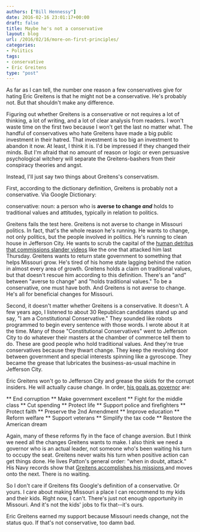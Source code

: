 ```yaml
---
authors: ["Bill Hennessy"]
date: 2016-02-16 23:01:17+00:00
draft: false
title: Maybe he's not a conservative
layout: blog
url: /2016/02/16/more-on-first-principles/
categories:
- Politics
tags:
- conservative
- Eric Greitens
type: "post"
---
```


As far as I can tell, the number one reason a few conservatives give for hating Eric Greitens is that he might not be a conservative. He's probably not. But that shouldn't make any difference.

Figuring out whether Greitens is a conservative or not requires a lot of thinking, a lot of writing, and a lot of clear analysis from readers. I won't waste time on the first two because I won't get the last no matter what. The handful of conservatives who hate Greitens have made a big public investment in their hatred. That investment is too big an investment to abandon it now. At least, I think it is. I'd be impressed if they changed their minds. But I'm afraid that no amount of reason or logic or even persuasive psychological witchery will separate the Greitens-bashers from their conspiracy theories and angst.

Instead, I'll just say two things about Greitens's conservatism.

First, according to the dictionary definition, Greitens is probably not a conservative. Via Google Dictionary:

conservative: noun: a person who is **averse to change _and_** holds to traditional values and attitudes, typically in relation to politics.

Greitens fails the test here. Greitens is not averse to change in Missouri politics. In fact, that's the whole reason he's running. He wants to change, not only politics, but the people involved in politics. He's running to clean house in Jefferson City. He wants to scrub the capital of the [human detritus that commissions slander videos](https://hennessysview.com/2016/02/15/proud-to-stand-with-veterans-supporting-eric-greitens/) like the one that attacked him last Thursday. Greitens wants to return state government to something that helps Missouri grow. He's tired of his home state lagging behind the nation in almost every area of growth. Greitens holds a claim on traditional values, but that doesn't rescue him according to this definition. There's an "and" between "averse to change" and "holds traditional values." To be a conservative, one must have both. And Greitens is not averse to change. He's all for beneficial changes for Missouri.

Second, it doesn't matter whether Greitens is a conservative. It doesn't. A few years ago, I listened to about 30 Republican candidates stand up and say, "I am a Constitutional Conservative." They sounded like robots programmed to begin every sentence with those words. I wrote about it at the time. Many of those "Constitutional Conservatives" went to Jefferson City to do whatever their masters at the chamber of commerce tell them to do. These are good people who hold traditional values. And they're true conservatives because they thwart change. They keep the revolving door between government and special interests spinning like a gyroscope. They became the grease that lubricates the business-as-usual machine in Jefferson City.

Eric Greitens won't go to Jefferson City and grease the skids for the corrupt insiders. He will actually cause change. In order, [his goals as governor](https://ericgreitens.com/issues/) are:




** End corruption
** Make government excellent
** Fight for the middle class
** Cut spending
** Protect life
** Support police and firefighters
** Protect faith
** Preserve the 2nd Amendment
** Improve education
** Reform welfare
** Support veterans
** Simplify the tax code
** Restore the American dream


Again, many of these reforms fly in the face of change aversion. But I think we need all the changes Greitens wants to make. I also think we need a governor who is an actual leader, not someone who's been waiting his turn to occupy the seat. Greitens never waits his turn when positive action can get things done. He lives Patton's general order: "when in doubt, attack." His Navy records show that [Greitens accomplishes his missions ](https://ericgreitens.com/record.pdf)and moves onto the next. There is no waiting.

So I don't care if Greitens fits Google's definition of a conservative. Or yours. I care about making Missouri a place I can recommend to my kids and their kids. Right now, I can't. There's just not enough opportunity in Missouri. And it's not the kids' jobs to fix that--it's ours.

Eric Greitens earned my support because Missouri needs change, not the status quo. If that's not conservative, too damn bad.
